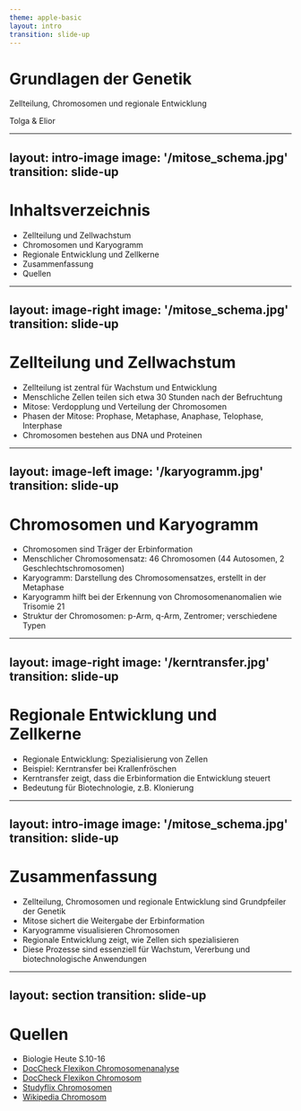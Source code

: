```yaml
---
theme: apple-basic
layout: intro
transition: slide-up
---
```


# Grundlagen der Genetik
Zellteilung, Chromosomen und regionale Entwicklung

<div class="absolute bottom-10">
    <span class="font-700">
        Tolga & Elior
    </span>
</div>

---
layout: intro-image
image: '/mitose_schema.jpg'
transition: slide-up
---

# Inhaltsverzeichnis

* Zellteilung und Zellwachstum
* Chromosomen und Karyogramm
* Regionale Entwicklung und Zellkerne
* Zusammenfassung
* Quellen

---
layout: image-right
image: '/mitose_schema.jpg'
transition: slide-up
---

# Zellteilung und Zellwachstum

* Zellteilung ist zentral für Wachstum und Entwicklung
* Menschliche Zellen teilen sich etwa 30 Stunden nach der Befruchtung
* Mitose: Verdopplung und Verteilung der Chromosomen
* Phasen der Mitose: Prophase, Metaphase, Anaphase, Telophase, Interphase
* Chromosomen bestehen aus DNA und Proteinen

<!--Die Zellteilung ist ein fundamentaler Prozess für Wachstum und Entwicklung. Bereits etwa 30 Stunden nach der Befruchtung beginnt die erste Zellteilung beim Menschen.
Ein besonders wichtiger Mechanismus ist die Mitose, bei der die Chromosomen zuerst verdoppelt und dann gleichmäßig auf die Tochterzellen verteilt werden.

Die Mitose lässt sich in verschiedene Phasen einteilen: Prophase, Metaphase, Anaphase und Telophase, gefolgt von der Interphase.
Chromosomen bestehen aus DNA und Proteinen und sind die Träger der Erbinformation.-->

---
layout: image-left
image: '/karyogramm.jpg'
transition: slide-up
---

# Chromosomen und Karyogramm

* Chromosomen sind Träger der Erbinformation
* Menschlicher Chromosomensatz: 46 Chromosomen (44 Autosomen, 2 Geschlechtschromosomen)
* Karyogramm: Darstellung des Chromosomensatzes, erstellt in der Metaphase
* Karyogramm hilft bei der Erkennung von Chromosomenanomalien wie Trisomie 21
* Struktur der Chromosomen: p-Arm, q-Arm, Zentromer; verschiedene Typen


<!--Chromosomen sind die Träger unserer Erbinformation. Der menschliche Chromosomensatz besteht aus 46 Chromosomen, davon 44 Autosomen und 2 Geschlechtschromosomen.

Ein Karyogramm ist eine Darstellung dieses Chromosomensatzes, die in der Metaphase erstellt wird. Karyogramme sind besonders nützlich, um Chromosomenanomalien wie Trisomie 21 zu erkennen.

Chromosomen haben eine charakteristische Struktur mit einem kurzen (p-Arm) und einem langen Arm (q-Arm), die durch das Zentromer verbunden sind. Es gibt verschiedene Chromosomentypen, die sich in ihrer Struktur unterscheiden.-->

---
layout: image-right
image: '/kerntransfer.jpg'
transition: slide-up
---

# Regionale Entwicklung und Zellkerne

* Regionale Entwicklung: Spezialisierung von Zellen
* Beispiel: Kerntransfer bei Krallenfröschen
* Kerntransfer zeigt, dass die Erbinformation die Entwicklung steuert
* Bedeutung für Biotechnologie, z.B. Klonierung


<!--Regionale Entwicklung beschreibt den Prozess der Spezialisierung von Zellen während der Entwicklung eines Organismus.

Ein klassisches Beispiel, das die Bedeutung der Erbinformation für die Entwicklung verdeutlicht, ist der Kerntransfer bei Krallenfröschen:
Hier wird der Zellkern einer Körperzelle in eine entkernte Eizelle übertragen. Die resultierende Zelle kann sich zu einem vollständigen Organismus entwickeln.

Dieses Experiment zeigt, dass die gesamte Erbinformation im Zellkern enthalten ist und die Entwicklung steuert – ein Prinzip mit großer Bedeutung für Biotechnologie und Klonierung.-->

---
layout: intro-image
image: '/mitose_schema.jpg'
transition: slide-up
---

# Zusammenfassung

* Zellteilung, Chromosomen und regionale Entwicklung sind Grundpfeiler der Genetik
* Mitose sichert die Weitergabe der Erbinformation
* Karyogramme visualisieren Chromosomen
* Regionale Entwicklung zeigt, wie Zellen sich spezialisieren
* Diese Prozesse sind essenziell für Wachstum, Vererbung und biotechnologische Anwendungen

<!--Zusammenfassend lässt sich sagen, dass Zellteilung, Chromosomen und regionale Entwicklung die Grundpfeiler der Genetik bilden. Die Mitose sichert die Weitergabe der Erbinformation, Karyogramme visualisieren Chromosomen und die regionale Entwicklung zeigt, wie sich Zellen spezialisieren. Diese Prozesse sind essenziell für Wachstum, Vererbung und biotechnologische Anwendungen.-->

---
layout: section
transition: slide-up
---

# Quellen

* Biologie Heute S.10-16
* [DocCheck Flexikon Chromosomenanalyse](https://flexikon.doccheck.com/de/Chromosomenanalyse)
* [DocCheck Flexikon Chromosom](https://flexikon.doccheck.com/de/Chromosom)
* [Studyflix Chromosomen](https://studyflix.de/biologie/chromosomen-1590)
* [Wikipedia Chromosom](https://de.wikipedia.org/wiki/Chromosom)
